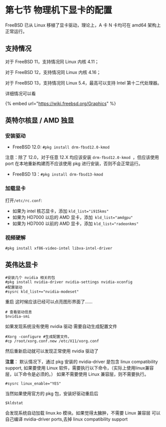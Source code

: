 # 第七节 物理机下显卡的配置

FreeBSD 已从 Linux 移植了显卡驱动，理论上，A 卡 N 卡均可在 amd64 架构上正常运行。

## 支持情况

对于 FreeBSD 11，支持情况同 Linux 内核 4.11；

对于 FreeBSD 12，支持情况同 Linux 内核 4.16；

对于 FreeBSD 13，支持情况同 Linux 5.4，最高可以支持 Intel 第十二代处理器。

详细情况可以看&#x20;

{% embed url="https://wiki.freebsd.org/Graphics" %}

## 英特尔核显 / AMD 独显

### 安装驱动

* FreeBSD 12.0: `#pkg install drm-fbsd12.0-kmod`

注意：除了 12.0，对于任意 12.X 均应该安装 `drm-fbsd12.0-kmod `，但应该使用 port 在本地重新构建而不应该使用 pkg 进行安装，否则不会正常运行。

* FreeBSD 13：`#pkg install drm-fbsd13-kmod`

### 加载显卡

打开`/etc/rc.conf`:

* 如果为 intel 核芯显卡，添加 `kld_list="i915kms"`
* 如果为 HD7000 以后的 AMD 显卡，添加` kld_list="amdgpu"`
* 如果为 HD7000 以前的 AMD 显卡，添加 `kld_list="radeonkms"`

### 视频硬解

`#pkg install xf86-video-intel libva-intel-driver`

## 英伟达显卡

```
#安装几个 nvidia 相关的包
#pkg install nvidia-driver nvidia-settings nvidia-xconfig
#配置驱动
#sysrc kld_list+="nvidia-modeset"
```

重启 这时候应该已经可以点亮图形界面了……

```
# 查看驱动信息
$nvidia-smi
```

如果发现系统没有使用 nvidia 驱动 需要自动生成配置文件

```
#Xorg -configure #生成配置文件。
#cp /root/xorg.conf.new /etc/X11/xorg.conf
```

然后重新启动就可以发现正常使用 nvidia 驱动了&#x20;

**注意**： 默认情况下，通过 pkg 安装的 nvidia-driver 是包含 linux compatibility support, 如果要使用 Linux 软件，需要执行以下命令，（实际上使用linux兼容层，以下命令是必须的。） 如果不需要使用 Linux 兼容层，则不需要执行。

```
#sysrc linux_enable="YES"
```

当然如果使用官方的 pkg 包，安装好驱动重启后

```
$kldstat
```

会发现系统自动加载 linux.ko 模块。如果觉得太臃肿，不需要 Linux 兼容层 可以自己编译 nvidia-driver ports,去掉 linux compatibility support
